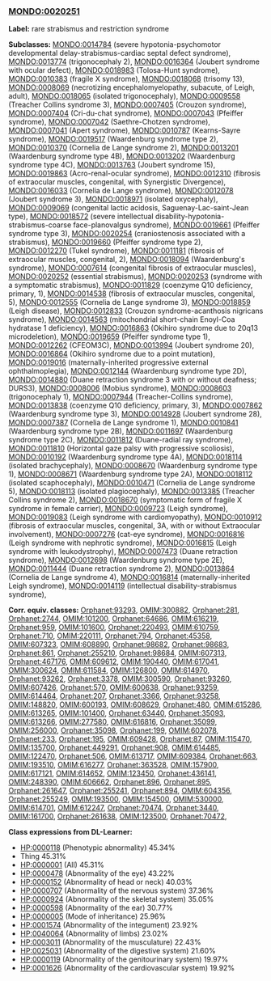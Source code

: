 
### [MONDO:0020251](http://purl.obolibrary.org/obo/MONDO_0020251)
**Label:** rare strabismus and restriction syndrome

**Subclasses:** [MONDO:0014784](http://purl.obolibrary.org/obo/MONDO_0014784) (severe hypotonia-psychomotor developmental delay-strabismus-cardiac septal defect syndrome), [MONDO:0013774](http://purl.obolibrary.org/obo/MONDO_0013774) (trigonocephaly 2), [MONDO:0016364](http://purl.obolibrary.org/obo/MONDO_0016364) (Joubert syndrome with ocular defect), [MONDO:0018983](http://purl.obolibrary.org/obo/MONDO_0018983) (Tolosa-Hunt syndrome), [MONDO:0010383](http://purl.obolibrary.org/obo/MONDO_0010383) (fragile X syndrome), [MONDO:0018068](http://purl.obolibrary.org/obo/MONDO_0018068) (trisomy 13), [MONDO:0008069](http://purl.obolibrary.org/obo/MONDO_0008069) (necrotizing encephalomyelopathy, subacute, of Leigh, adult), [MONDO:0018065](http://purl.obolibrary.org/obo/MONDO_0018065) (isolated trigonocephaly), [MONDO:0009558](http://purl.obolibrary.org/obo/MONDO_0009558) (Treacher Collins syndrome 3), [MONDO:0007405](http://purl.obolibrary.org/obo/MONDO_0007405) (Crouzon syndrome), [MONDO:0007404](http://purl.obolibrary.org/obo/MONDO_0007404) (Cri-du-chat syndrome), [MONDO:0007043](http://purl.obolibrary.org/obo/MONDO_0007043) (Pfeiffer syndrome), [MONDO:0007042](http://purl.obolibrary.org/obo/MONDO_0007042) (Saethre-Chotzen syndrome), [MONDO:0007041](http://purl.obolibrary.org/obo/MONDO_0007041) (Apert syndrome), [MONDO:0010787](http://purl.obolibrary.org/obo/MONDO_0010787) (Kearns-Sayre syndrome), [MONDO:0019517](http://purl.obolibrary.org/obo/MONDO_0019517) (Waardenburg syndrome type 2), [MONDO:0010370](http://purl.obolibrary.org/obo/MONDO_0010370) (Cornelia de Lange syndrome 2), [MONDO:0013201](http://purl.obolibrary.org/obo/MONDO_0013201) (Waardenburg syndrome type 4B), [MONDO:0013202](http://purl.obolibrary.org/obo/MONDO_0013202) (Waardenburg syndrome type 4C), [MONDO:0013763](http://purl.obolibrary.org/obo/MONDO_0013763) (Joubert syndrome 15), [MONDO:0019863](http://purl.obolibrary.org/obo/MONDO_0019863) (Acro-renal-ocular syndrome), [MONDO:0012310](http://purl.obolibrary.org/obo/MONDO_0012310) (fibrosis of extraocular muscles, congenital, with Synergistic Divergence), [MONDO:0016033](http://purl.obolibrary.org/obo/MONDO_0016033) (Cornelia de Lange syndrome), [MONDO:0012078](http://purl.obolibrary.org/obo/MONDO_0012078) (Joubert syndrome 3), [MONDO:0018971](http://purl.obolibrary.org/obo/MONDO_0018971) (isolated oxycephaly), [MONDO:0009069](http://purl.obolibrary.org/obo/MONDO_0009069) (congenital lactic acidosis, Saguenay-Lac-saint-Jean type), [MONDO:0018572](http://purl.obolibrary.org/obo/MONDO_0018572) (severe intellectual disability-hypotonia-strabismus-coarse face-planovalgus syndrome), [MONDO:0019661](http://purl.obolibrary.org/obo/MONDO_0019661) (Pfeiffer syndrome type 3), [MONDO:0020254](http://purl.obolibrary.org/obo/MONDO_0020254) (craniostenosis associated with a strabismus), [MONDO:0019660](http://purl.obolibrary.org/obo/MONDO_0019660) (Pfeiffer syndrome type 2), [MONDO:0012270](http://purl.obolibrary.org/obo/MONDO_0012270) (Tukel syndrome), [MONDO:0011181](http://purl.obolibrary.org/obo/MONDO_0011181) (fibrosis of extraocular muscles, congenital, 2), [MONDO:0018094](http://purl.obolibrary.org/obo/MONDO_0018094) (Waardenburg's syndrome), [MONDO:0007614](http://purl.obolibrary.org/obo/MONDO_0007614) (congenital fibrosis of extraocular muscles), [MONDO:0020252](http://purl.obolibrary.org/obo/MONDO_0020252) (essential strabismus), [MONDO:0020253](http://purl.obolibrary.org/obo/MONDO_0020253) (syndrome with a symptomatic strabismus), [MONDO:0011829](http://purl.obolibrary.org/obo/MONDO_0011829) (coenzyme Q10 deficiency, primary, 1), [MONDO:0014538](http://purl.obolibrary.org/obo/MONDO_0014538) (fibrosis of extraocular muscles, congenital, 5), [MONDO:0012555](http://purl.obolibrary.org/obo/MONDO_0012555) (Cornelia de Lange syndrome 3), [MONDO:0018859](http://purl.obolibrary.org/obo/MONDO_0018859) (Leigh disease), [MONDO:0012833](http://purl.obolibrary.org/obo/MONDO_0012833) (Crouzon syndrome-acanthosis nigricans syndrome), [MONDO:0014563](http://purl.obolibrary.org/obo/MONDO_0014563) (mitochondrial short-chain Enoyl-Coa hydratase 1 deficiency), [MONDO:0016863](http://purl.obolibrary.org/obo/MONDO_0016863) (Okihiro syndrome due to 20q13 microdeletion), [MONDO:0019659](http://purl.obolibrary.org/obo/MONDO_0019659) (Pfeiffer syndrome type 1), [MONDO:0012262](http://purl.obolibrary.org/obo/MONDO_0012262) (CFEOM3C), [MONDO:0013994](http://purl.obolibrary.org/obo/MONDO_0013994) (Joubert syndrome 20), [MONDO:0016864](http://purl.obolibrary.org/obo/MONDO_0016864) (Okihiro syndrome due to a point mutation), [MONDO:0019016](http://purl.obolibrary.org/obo/MONDO_0019016) (maternally-inherited progressive external ophthalmoplegia), [MONDO:0012144](http://purl.obolibrary.org/obo/MONDO_0012144) (Waardenburg syndrome type 2D), [MONDO:0014880](http://purl.obolibrary.org/obo/MONDO_0014880) (Duane retraction syndrome 3 with or without deafness; DURS3), [MONDO:0008006](http://purl.obolibrary.org/obo/MONDO_0008006) (Mobius syndrome), [MONDO:0008603](http://purl.obolibrary.org/obo/MONDO_0008603) (trigonocephaly 1), [MONDO:0007944](http://purl.obolibrary.org/obo/MONDO_0007944) (Treacher-Collins syndrome), [MONDO:0013838](http://purl.obolibrary.org/obo/MONDO_0013838) (coenzyme Q10 deficiency, primary, 3), [MONDO:0007862](http://purl.obolibrary.org/obo/MONDO_0007862) (Waardenburg syndrome type 3), [MONDO:0014928](http://purl.obolibrary.org/obo/MONDO_0014928) (Joubert syndrome 28), [MONDO:0007387](http://purl.obolibrary.org/obo/MONDO_0007387) (Cornelia de Lange syndrome 1), [MONDO:0010841](http://purl.obolibrary.org/obo/MONDO_0010841) (Waardenburg syndrome type 2B), [MONDO:0011697](http://purl.obolibrary.org/obo/MONDO_0011697) (Waardenburg syndrome type 2C), [MONDO:0011812](http://purl.obolibrary.org/obo/MONDO_0011812) (Duane-radial ray syndrome), [MONDO:0011810](http://purl.obolibrary.org/obo/MONDO_0011810) (Horizontal gaze palsy with progressive scoliosis), [MONDO:0010192](http://purl.obolibrary.org/obo/MONDO_0010192) (Waardenburg syndrome type 4A), [MONDO:0018114](http://purl.obolibrary.org/obo/MONDO_0018114) (isolated brachycephaly), [MONDO:0008670](http://purl.obolibrary.org/obo/MONDO_0008670) (Waardenburg syndrome type 1), [MONDO:0008671](http://purl.obolibrary.org/obo/MONDO_0008671) (Waardenburg syndrome type 2A), [MONDO:0018112](http://purl.obolibrary.org/obo/MONDO_0018112) (isolated scaphocephaly), [MONDO:0010471](http://purl.obolibrary.org/obo/MONDO_0010471) (Cornelia de Lange syndrome 5), [MONDO:0018113](http://purl.obolibrary.org/obo/MONDO_0018113) (isolated plagiocephaly), [MONDO:0013385](http://purl.obolibrary.org/obo/MONDO_0013385) (Treacher Collins syndrome 2), [MONDO:0018670](http://purl.obolibrary.org/obo/MONDO_0018670) (symptomatic form of fragile X syndrome in female carrier), [MONDO:0009723](http://purl.obolibrary.org/obo/MONDO_0009723) (Leigh syndrome), [MONDO:0019083](http://purl.obolibrary.org/obo/MONDO_0019083) (Leigh syndrome with cardiomyopathy), [MONDO:0010912](http://purl.obolibrary.org/obo/MONDO_0010912) (fibrosis of extraocular muscles, congenital, 3A, with or without Extraocular involvement), [MONDO:0007276](http://purl.obolibrary.org/obo/MONDO_0007276) (cat-eye syndrome), [MONDO:0016816](http://purl.obolibrary.org/obo/MONDO_0016816) (Leigh syndrome with nephrotic syndrome), [MONDO:0016815](http://purl.obolibrary.org/obo/MONDO_0016815) (Leigh syndrome with leukodystrophy), [MONDO:0007473](http://purl.obolibrary.org/obo/MONDO_0007473) (Duane retraction syndrome), [MONDO:0012698](http://purl.obolibrary.org/obo/MONDO_0012698) (Waardenburg syndrome type 2E), [MONDO:0011444](http://purl.obolibrary.org/obo/MONDO_0011444) (Duane retraction syndrome 2), [MONDO:0013864](http://purl.obolibrary.org/obo/MONDO_0013864) (Cornelia de Lange syndrome 4), [MONDO:0016814](http://purl.obolibrary.org/obo/MONDO_0016814) (maternally-inherited Leigh syndrome), [MONDO:0014119](http://purl.obolibrary.org/obo/MONDO_0014119) (intellectual disability-strabismus syndrome), 

**Corr. equiv. classes:** [Orphanet:93293](http://www.orpha.net/ORDO/Orphanet_93293), [OMIM:300882](http://purl.obolibrary.org/obo/OMIM_300882), [Orphanet:281](http://www.orpha.net/ORDO/Orphanet_281), [Orphanet:2744](http://www.orpha.net/ORDO/Orphanet_2744), [OMIM:101200](http://purl.obolibrary.org/obo/OMIM_101200), [Orphanet:64686](http://www.orpha.net/ORDO/Orphanet_64686), [OMIM:616219](http://purl.obolibrary.org/obo/OMIM_616219), [Orphanet:959](http://www.orpha.net/ORDO/Orphanet_959), [OMIM:101600](http://purl.obolibrary.org/obo/OMIM_101600), [Orphanet:220493](http://www.orpha.net/ORDO/Orphanet_220493), [OMIM:610759](http://purl.obolibrary.org/obo/OMIM_610759), [Orphanet:710](http://www.orpha.net/ORDO/Orphanet_710), [OMIM:220111](http://purl.obolibrary.org/obo/OMIM_220111), [Orphanet:794](http://www.orpha.net/ORDO/Orphanet_794), [Orphanet:45358](http://www.orpha.net/ORDO/Orphanet_45358), [OMIM:607323](http://purl.obolibrary.org/obo/OMIM_607323), [OMIM:608890](http://purl.obolibrary.org/obo/OMIM_608890), [Orphanet:98682](http://www.orpha.net/ORDO/Orphanet_98682), [Orphanet:98683](http://www.orpha.net/ORDO/Orphanet_98683), [Orphanet:861](http://www.orpha.net/ORDO/Orphanet_861), [Orphanet:255210](http://www.orpha.net/ORDO/Orphanet_255210), [Orphanet:98684](http://www.orpha.net/ORDO/Orphanet_98684), [OMIM:607313](http://purl.obolibrary.org/obo/OMIM_607313), [Orphanet:467176](http://www.orpha.net/ORDO/Orphanet_467176), [OMIM:609612](http://purl.obolibrary.org/obo/OMIM_609612), [OMIM:190440](http://purl.obolibrary.org/obo/OMIM_190440), [OMIM:617041](http://purl.obolibrary.org/obo/OMIM_617041), [OMIM:300624](http://purl.obolibrary.org/obo/OMIM_300624), [OMIM:611584](http://purl.obolibrary.org/obo/OMIM_611584), [OMIM:126800](http://purl.obolibrary.org/obo/OMIM_126800), [OMIM:614970](http://purl.obolibrary.org/obo/OMIM_614970), [Orphanet:93262](http://www.orpha.net/ORDO/Orphanet_93262), [Orphanet:3378](http://www.orpha.net/ORDO/Orphanet_3378), [OMIM:300590](http://purl.obolibrary.org/obo/OMIM_300590), [Orphanet:93260](http://www.orpha.net/ORDO/Orphanet_93260), [OMIM:607426](http://purl.obolibrary.org/obo/OMIM_607426), [Orphanet:570](http://www.orpha.net/ORDO/Orphanet_570), [OMIM:600638](http://purl.obolibrary.org/obo/OMIM_600638), [Orphanet:93259](http://www.orpha.net/ORDO/Orphanet_93259), [OMIM:614464](http://purl.obolibrary.org/obo/OMIM_614464), [Orphanet:207](http://www.orpha.net/ORDO/Orphanet_207), [Orphanet:3366](http://www.orpha.net/ORDO/Orphanet_3366), [Orphanet:93258](http://www.orpha.net/ORDO/Orphanet_93258), [OMIM:148820](http://purl.obolibrary.org/obo/OMIM_148820), [OMIM:600193](http://purl.obolibrary.org/obo/OMIM_600193), [OMIM:608629](http://purl.obolibrary.org/obo/OMIM_608629), [Orphanet:480](http://www.orpha.net/ORDO/Orphanet_480), [OMIM:615286](http://purl.obolibrary.org/obo/OMIM_615286), [OMIM:613265](http://purl.obolibrary.org/obo/OMIM_613265), [OMIM:101400](http://purl.obolibrary.org/obo/OMIM_101400), [Orphanet:63440](http://www.orpha.net/ORDO/Orphanet_63440), [Orphanet:35093](http://www.orpha.net/ORDO/Orphanet_35093), [OMIM:613266](http://purl.obolibrary.org/obo/OMIM_613266), [OMIM:277580](http://purl.obolibrary.org/obo/OMIM_277580), [OMIM:616816](http://purl.obolibrary.org/obo/OMIM_616816), [Orphanet:35099](http://www.orpha.net/ORDO/Orphanet_35099), [OMIM:256000](http://purl.obolibrary.org/obo/OMIM_256000), [Orphanet:35098](http://www.orpha.net/ORDO/Orphanet_35098), [Orphanet:199](http://www.orpha.net/ORDO/Orphanet_199), [OMIM:602078](http://purl.obolibrary.org/obo/OMIM_602078), [Orphanet:233](http://www.orpha.net/ORDO/Orphanet_233), [Orphanet:195](http://www.orpha.net/ORDO/Orphanet_195), [OMIM:609428](http://purl.obolibrary.org/obo/OMIM_609428), [Orphanet:87](http://www.orpha.net/ORDO/Orphanet_87), [OMIM:115470](http://purl.obolibrary.org/obo/OMIM_115470), [OMIM:135700](http://purl.obolibrary.org/obo/OMIM_135700), [Orphanet:449291](http://www.orpha.net/ORDO/Orphanet_449291), [Orphanet:908](http://www.orpha.net/ORDO/Orphanet_908), [OMIM:614485](http://purl.obolibrary.org/obo/OMIM_614485), [OMIM:122470](http://purl.obolibrary.org/obo/OMIM_122470), [Orphanet:506](http://www.orpha.net/ORDO/Orphanet_506), [OMIM:613717](http://purl.obolibrary.org/obo/OMIM_613717), [OMIM:609384](http://purl.obolibrary.org/obo/OMIM_609384), [Orphanet:663](http://www.orpha.net/ORDO/Orphanet_663), [OMIM:193510](http://purl.obolibrary.org/obo/OMIM_193510), [OMIM:616277](http://purl.obolibrary.org/obo/OMIM_616277), [Orphanet:363528](http://www.orpha.net/ORDO/Orphanet_363528), [OMIM:157900](http://purl.obolibrary.org/obo/OMIM_157900), [OMIM:617121](http://purl.obolibrary.org/obo/OMIM_617121), [OMIM:614652](http://purl.obolibrary.org/obo/OMIM_614652), [OMIM:123450](http://purl.obolibrary.org/obo/OMIM_123450), [Orphanet:436141](http://www.orpha.net/ORDO/Orphanet_436141), [OMIM:248390](http://purl.obolibrary.org/obo/OMIM_248390), [OMIM:606662](http://purl.obolibrary.org/obo/OMIM_606662), [Orphanet:896](http://www.orpha.net/ORDO/Orphanet_896), [Orphanet:895](http://www.orpha.net/ORDO/Orphanet_895), [Orphanet:261647](http://www.orpha.net/ORDO/Orphanet_261647), [Orphanet:255241](http://www.orpha.net/ORDO/Orphanet_255241), [Orphanet:894](http://www.orpha.net/ORDO/Orphanet_894), [OMIM:604356](http://purl.obolibrary.org/obo/OMIM_604356), [Orphanet:255249](http://www.orpha.net/ORDO/Orphanet_255249), [OMIM:193500](http://purl.obolibrary.org/obo/OMIM_193500), [OMIM:154500](http://purl.obolibrary.org/obo/OMIM_154500), [OMIM:530000](http://purl.obolibrary.org/obo/OMIM_530000), [OMIM:614701](http://purl.obolibrary.org/obo/OMIM_614701), [OMIM:612247](http://purl.obolibrary.org/obo/OMIM_612247), [Orphanet:70474](http://www.orpha.net/ORDO/Orphanet_70474), [Orphanet:3440](http://www.orpha.net/ORDO/Orphanet_3440), [OMIM:161700](http://purl.obolibrary.org/obo/OMIM_161700), [Orphanet:261638](http://www.orpha.net/ORDO/Orphanet_261638), [OMIM:123500](http://purl.obolibrary.org/obo/OMIM_123500), [Orphanet:70472](http://www.orpha.net/ORDO/Orphanet_70472), 

**Class expressions from DL-Learner:**

- [HP:0000118](http://purl.obolibrary.org/obo/HP_0000118) (Phenotypic abnormality) 45.34%
- Thing 45.31%
- [HP:0000001](http://purl.obolibrary.org/obo/HP_0000001) (All) 45.31%
- [HP:0000478](http://purl.obolibrary.org/obo/HP_0000478) (Abnormality of the eye) 43.22%
- [HP:0000152](http://purl.obolibrary.org/obo/HP_0000152) (Abnormality of head or neck) 40.03%
- [HP:0000707](http://purl.obolibrary.org/obo/HP_0000707) (Abnormality of the nervous system) 37.36%
- [HP:0000924](http://purl.obolibrary.org/obo/HP_0000924) (Abnormality of the skeletal system) 35.05%
- [HP:0000598](http://purl.obolibrary.org/obo/HP_0000598) (Abnormality of the ear) 30.77%
- [HP:0000005](http://purl.obolibrary.org/obo/HP_0000005) (Mode of inheritance) 25.96%
- [HP:0001574](http://purl.obolibrary.org/obo/HP_0001574) (Abnormality of the integument) 23.92%
- [HP:0040064](http://purl.obolibrary.org/obo/HP_0040064) (Abnormality of limbs) 23.02%
- [HP:0003011](http://purl.obolibrary.org/obo/HP_0003011) (Abnormality of the musculature) 22.43%
- [HP:0025031](http://purl.obolibrary.org/obo/HP_0025031) (Abnormality of the digestive system) 21.60%
- [HP:0000119](http://purl.obolibrary.org/obo/HP_0000119) (Abnormality of the genitourinary system) 19.97%
- [HP:0001626](http://purl.obolibrary.org/obo/HP_0001626) (Abnormality of the cardiovascular system) 19.92%


